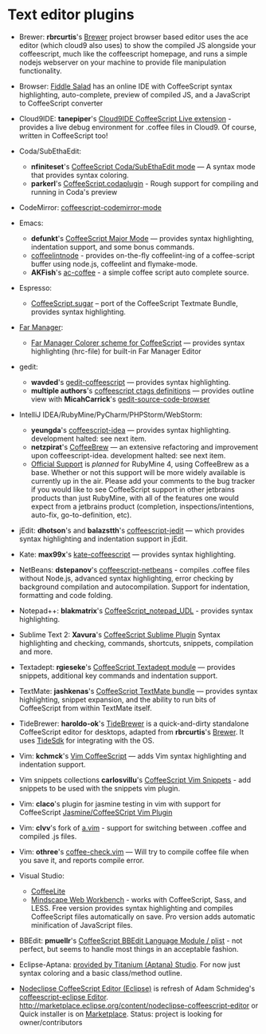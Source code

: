 # Text editor plugins

* Brewer: **rbrcurtis**'s [Brewer](https://github.com/rbrcurtis/Brewer) project browser based editor uses the ace editor (which cloud9 also uses) to show the compiled JS alongside your coffeescript, much like the coffeescript homepage, and runs a simple nodejs webserver on your machine to provide file manipulation functionality.

* Browser: [Fiddle Salad](http://fiddlesalad.com/) has an online IDE with CoffeeScript syntax highlighting, auto-complete, preview of compiled JS, and a JavaScript to CoffeeScript converter

* Cloud9IDE: **tanepiper**'s [Cloud9IDE CoffeeScript Live extension](https://github.com/tanepiper/cloud9-livecoffee-ext) - provides a live debug environment for .coffee files in Cloud9.  Of course, written in CoffeeScript too!

* Coda/SubEthaEdit: 
  * **nfiniteset**'s [CoffeeScript Coda/SubEthaEdit mode](http://github.com/nfiniteset/CoffeeScript.mode) — A syntax mode that provides syntax coloring.
  * **parkerl**'s [CoffeeScript.codaplugin](https://github.com/parkerl/CoffeeScript.codaplugin) - Rough support for compiling and running in Coda's preview

* CodeMirror: [coffeescript-codemirror-mode](https://github.com/pickhardt/coffeescript-codemirror-mode)

* Emacs: 
  * **defunkt**'s [CoffeeScript Major Mode](http://github.com/defunkt/coffee-mode) — provides syntax highlighting, indentation support, and some bonus commands.
  * [coffeelintnode](https://github.com/ajkavanagh/coffeelintnode) - provides on-the-fly coffeelint-ing of a coffee-script buffer using node.js, coffeelint and flymake-mode.
  * **AKFish**'s [ac-coffee](http://project.catx.me/ac-coffee/) - a simple coffee script auto complete source.

* Espresso:
  * [CoffeeScript.sugar](https://github.com/artisonian/CoffeeScript.sugar) – port of the CoffeeScript Textmate Bundle, provides syntax highlighting. 

* [Far Manager](http://www.farmanager.com/index.php?l=en):
  * [Far Manager Colorer scheme for CoffeeScript](https://github.com/dzhariy/far-manager-colorer-coffee-script) — provides syntax highlighting (hrc-file) for built-in Far Manager Editor

* gedit: 
  * **wavded**'s [gedit-coffeescript](http://github.com/wavded/gedit-coffeescript) — provides syntax highlighting.
  * **multiple authors**'s [coffeescript ctags definitions](https://gist.github.com/2901844) — provides outline view with **MicahCarrick**'s [gedit-source-code-browser](https://github.com/Quixotix/gedit-source-code-browser)

* IntelliJ IDEA/RubyMine/PyCharm/PHPStorm/WebStorm:
  * **yeungda**'s [coffeescript-idea](http://yeungda.github.com/coffeescript-idea/) — provides syntax highlighting. development halted: see next item.
  * **netzpirat**'s [CoffeeBrew](https://github.com/netzpirat/coffee-brew) — an extensive refactoring and improvement upon coffeescript-idea. development halted: see next item.
  * [Official Support](http://youtrack.jetbrains.net/issue/RUBY-5943) is *planned* for RubyMine 4, using CoffeeBrew as a base. Whether or not this support will be more widely available is currently up in the air. Please add your comments to the bug tracker if you would like to see CoffeeScript support in other jetbrains products than just RubyMine, with all of the features one would expect from a jetbrains product (completion, inspections/intentions, auto-fix, go-to-definition, etc).

* jEdit: **dhotson**'s and **balazstth**'s [coffeescript-jedit](https://github.com/dhotson/coffeescript-jedit) — which provides syntax highlighting and indentation support in jEdit.

* Kate: **max99x**'s [kate-coffeescript](https://github.com/max99x/kate-coffeescript) — provides syntax highlighting.

* NetBeans: **dstepanov**'s [coffeescript-netbeans](https://github.com/dstepanov/coffeescript-netbeans) - compiles .coffee files without Node.js, advanced syntax highlighting, error checking by background compilation and autocompilation. Support for indentation, formatting and code folding.

* Notepad++: **blakmatrix**'s [CoffeeScript_notepad_UDL](https://github.com/blakmatrix/CoffeeScript_notepad_UDL) - provides syntax highlighting.

* Sublime Text 2: **Xavura**'s [CoffeeScript Sublime Plugin](https://github.com/Xavura/CoffeeScript-Sublime-Plugin) Syntax highlighting and checking, commands, shortcuts, snippets, compilation and more.

* Textadept: **rgieseke**'s [CoffeeScript Textadept module](http://rgieseke.github.com/ta-coffeescript) — provides snippets, additional key commands and indentation support.

* TextMate: **jashkenas**'s [CoffeeScript TextMate bundle](http://github.com/jashkenas/coffee-script-tmbundle) — provides syntax highlighting, snippet expansion, and the ability to run bits of CoffeeScript from within TextMate itself.

* TideBrewer: **haroldo-ok**'s [TideBrewer](https://github.com/haroldo-ok/TideBrewer) is a quick-and-dirty standalone CoffeeScript editor for desktops, adapted from **rbrcurtis**'s [Brewer](https://github.com/rbrcurtis/Brewer). It uses [TideSdk](http://www.tidesdk.org/) for integrating with the OS.

* Vim: **kchmck**'s [Vim CoffeeScript](http://github.com/kchmck/vim-coffee-script) — adds Vim syntax highlighting and indentation support.

* Vim snippets collections **carlosvillu**'s [CoffeeScript Vim Snippets](https://github.com/carlosvillu/coffeScript-VIM-Snippets) - add snippets to be used with the snippets vim plugin.

* Vim: **claco**'s plugin for jasmine testing in vim with support for CoffeeScript [Jasmine/CoffeeSCript Vim Plugin](https://github.com/claco/jasmine.vim)

* Vim: **clvv**'s fork of [a.vim](https://github.com/clvv/a.vim) - support for switching between .coffee and compiled .js files.
* Vim: **othree**'s [coffee-check.vim](https://github.com/othree/coffee-check.vim) — Will try to compile coffee file when you save it, and reports compile error.

* Visual Studio: 
  * [CoffeeLite](https://github.com/chrisdunelm/CoffeeLite)
  * [Mindscape Web Workbench](http://www.mindscapehq.com/products/web-workbench) - works with CoffeeScript, Sass, and LESS. Free version provides syntax highlighting and compiles CoffeeScript files automatically on save. Pro version adds automatic minification of JavaScript files.

* BBEdit: **pmuellr**'s [CoffeeScript BBEdit Language Module / plist](https://gist.github.com/1004413) - not perfect, but seems to handle most things in an acceptable fashion.

* Eclipse-Aptana: [provided by Titanium (Aptana) Studio](http://jira.appcelerator.org/browse/APSTUD-2451). For now just syntax coloring and a basic class/method outline.

* [Nodeclipse CoffeeScript Editor (Eclipse)](https://github.com/Nodeclipse/coffeescript-eclipse) is refresh of Adam Schmideg's [coffeescript-eclipse Editor](https://github.com/adamschmideg/coffeescript-eclipse). http://marketplace.eclipse.org/content/nodeclipse-coffeescript-editor or Quick installer is on [Marketplace](http://marketplace.eclipse.org/content/coffeescript-editor-quick-installer). Status: project is looking for owner/contributors